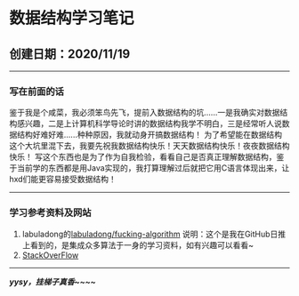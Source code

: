 # 数据结构学习笔记
## 创建日期：2020/11/19
***
### 写在前面的话
鉴于我是个咸菜，我必须笨鸟先飞，提前入数据结构的坑......一是我确实对数据结构感兴趣，二是上计算机科学导论时讲的数据结构我学不明白，三是经常听人说数据结构好难好难......种种原因，我就动身开搞数据结构！
为了希望能在数据结构这个大坑里混下去，我要先祝我数据结构快乐！天天数据结构快乐！夜夜数据结构快乐！
写这个东西也是为了作为自我检验，看看自己是否真正理解数据结构，鉴于当前学的东西都是用Java实现的，我打算理解过后就把它用C语言体现出来，让hxd们能更容易接受数据结构！
***
### 学习参考资料及网站
1. labuladong的[labuladong/fucking-algorithm](https://github.com/labuladong/fucking-algorithm)
   说明：这个是我在GitHub日推上看到的，是集成众多算法于一身的学习资料，如有兴趣可以看看~
2. [StackOverFlow](https://stackoverflow.com/)
***
***yysy，挂梯子真香~~~~***